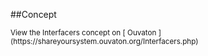 
<!--
FrozenIsBool False
-->

##Concept

<script type="text/javascript">

	var HrefStr=window.location.href;
	//alert(window.location.href)

	if(HrefStr == "https://shareyoursystem.ouvaton.org/Interfacers/"){

	    //alert('Ouvaton')
	    document.write("from ")
	    document.write("https://shareyoursystem.ouvaton.org ")
	    document.write("<iframe width=\"725\" height=\"300\" src=\"")
	    document.write("https://shareyoursystem.ouvaton.org")
	    document.write("/Interfacers.php\"></iframe>")
	}
	else{

	    //alert('Local')
	    document.write("from ")
	    document.write("/Users/ledoux/Documents/ShareYourSystem/Ouvaton/ ")
	    document.write("<iframe width=\"725\" height=\"300\" src=\"")
	    document.write("/Users/ledoux/Documents/ShareYourSystem/Ouvaton/")
	    document.write("Interfacers.html\"></iframe>")
	}

</script>

<small>
View the Interfacers concept on [ Ouvaton ](https://shareyoursystem.ouvaton.org/Interfacers.php)
</small>

